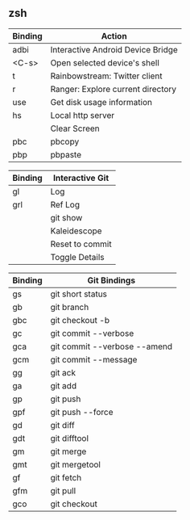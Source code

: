 zsh
---

| Binding | Action                            |
|---------|-----------------------------------|
| adbi    | Interactive Android Device Bridge |
| <C-s\>  | Open selected device's shell      |
| t       | Rainbowstream: Twitter client     |
| r       | Ranger: Explore current directory |
| use     | Get disk usage information        |
| hs      | Local http server                 |
| <C-l/>  | Clear Screen                      |
| pbc     | pbcopy                            |
| pbp     | pbpaste                           |

| Binding  | Interactive Git  |
|----------|------------------|
| gl       | Log              |
| grl      | Ref Log          |
| <Enter/> | git show <hash/> |
| <C-d/>   | Kaleidescope     |
| <C-r/>   | Reset to commit  |
| <C-i/>   | Toggle Details   |

| Binding | Git Bindings                 |
|---------|------------------------------|
| gs      | git short status             |
| gb      | git branch                   |
| gbc     | git checkout -b              |
| gc      | git commit --verbose         |
| gca     | git commit --verbose --amend |
| gcm     | git commit --message         |
| gg      | git ack                      |
| ga      | git add                      |
| gp      | git push                     |
| gpf     | git push --force             |
| gd      | git diff                     |
| gdt     | git difftool                 |
| gm      | git merge                    |
| gmt     | git mergetool                |
| gf      | git fetch                    |
| gfm     | git pull                     |
| gco     | git checkout                 |
